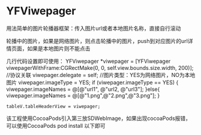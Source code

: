 # YFViwepager
用法简单的图片轮播器框架：传入图片url或者本地图片名称，直接自行滚动

轮播中的图片，如果是网络图片，则点击轮播中的图片，push到对应图片的url详情页面，如果是本地图片则不能点击

几行代码设置即可使用：
   YFViwepager *viwepager = [YFViwepager viwepagerWithFrame:CGRectMake(0, 0, self.view.bounds.size.width, 200)];
    //协议关联
    viwepager.delegate = self;
    //图片类型：YES为网络图片，NO为本地图片
    viwepager.imageType = YES;
    if (viwepager.imageType == YES) {
        viwepager.imageNames = @[@"url1",
                                 @"url2,
                                 @"url3"];
    }else{
        viwepager.imageNames = @[@"1.png",@"2.png",@"3.png"];
    }
    
    tableV.tableHeaderView = viwepager;


该工程使用CocoaPods引入第三放SDWebImage，如果出现cocoaPods报错，可以使用CocoaPods pod install 以下即可

